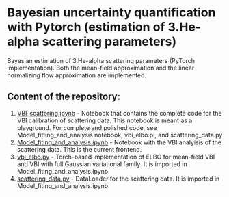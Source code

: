 # Bayesian uncertainty quantification with Pytorch (estimation of 3.He-alpha scattering parameters)

Bayesian estimation of 3.He-alpha scattering parameters (PyTorch implementation). Both the mean-field approximation and the linear normalizing flow approximation are implemented.

## Content of the repository:
1. [VBI_scattering.ipynb](VBI_scattering.ipynb) - Notebook that contains the complete code for the VBI calibration of scattering data. This notebook is meant as a playground. For complete and polished code, see Model_fitting_and_analysis notebook, vbi_elbo.pi, and scattering_data.py
2. [Model_fiting_and_analysis.ipynb](Model_fiting_and_analysis.ipynb) - Notebook with the VBI analyisis of the scattering data. This is the current frontend.
3. [vbi_elbo.py](vbi_elbo.py) - Torch-based implementation of ELBO for mean-field VBI and VBI with full Gaussian variational family. It is imported in Model_fiting_and_analysis.ipynb.
4. [scattering_data.py](scattering_data.py) - DataLoader for the scattering data. It is imported in Model_fiting_and_analysis.ipynb.
